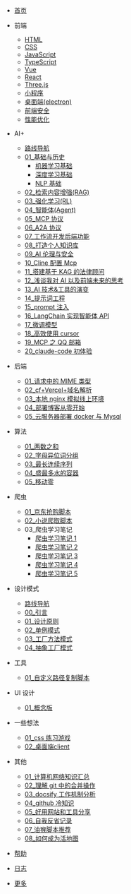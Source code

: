 <!-- docs/_sidebar.md -->

- [首页](/)

- 前端

  - [HTML](/前端/html/01_HTML5新增内容.md)
  - [CSS](/前端/css/01_弹性盒子超宽现象.md)
  - [JavaScript](/前端/js/01_数据类型.md)
  - [TypeScript](/前端/typeScript/01_学而思源.md)
  - [Vue](/前端/vue/01_test.md)
  - [React](/前端/react/01_学而思源.md)
  - [Three.js](/前端/threejs/01_Introduction.md)
  - [小程序](/前端/minProgram/01_Introduction.md)
  - [桌面端(electron)](/前端/electron/01_介绍.md)
  - [前端安全](/前端/safety/01_URL编码.md)
  - [性能优化](/前端/capability/01_视频加载优化专题.md)

- AI+

  - [路线导航](/AI/index.md)
  - [01\_基础与历史](/AI/01_基础与历史.md)
    - [机器学习基础](/AI/01a_机器学习基础.md)
    - [深度学习基础](/AI/01b_深度学习基础.md)
    - [NLP 基础](/AI/01c_NLP基础.md)
  - [02\_检索内容增强(RAG)](</AI/02_检索内容增强(RAG).md>)
  - [03\_强化学习(RL)](</AI/03_强化学习(RL).md>)
  - [04\_智能体(Agent)](</AI/04_智能体(Agent).md>)
  - [05_MCP 协议](/AI/05_MCP协议.md)
  - [06_A2A 协议](/AI/06_A2A协议.md)
  - [07\_工作流开发后端功能](/AI/07_工作流开发后端功能.md)
  - [08\_打造个人知识库](/AI/08_打造个人知识库.md)
  - [09_AI 伦理与安全](/AI/09_AI伦理与安全.md)
  - [10_Cline 配置 Mcp](/AI/10_Cline配置Mcp.md)
  - [11\_搭建基于 KAG 的法律顾问](/AI/11_搭建基于KAG的法律顾问.md)
  - [12\_浅谈我对 AI 以及前端未来的思考](/AI/12_浅谈我对AI以及前端未来的思考.md)
  - [13_AI 技术&工具的演变](/AI/13_AI技术&工具的演变.md)
  - [14\_提示词工程](/AI/14_提示词工程.md)
  - [15_prompt 注入](/AI/15_prompt注入.md)
  - [16_LangChain 实现智能体 API](/AI/16_LangChain实现智能体API.md)
  - [17\_微调模型](/AI/17_微调模型.md)
  - [18\_高效使用 cursor](/AI/18_高效使用cursor.md)
  - [19_MCP 之 QQ 邮箱](/AI/19_MCP之QQ邮箱.md)
  - [20_claude-code 初体验](/AI/20_claude-code初体验.md)

- 后端

  - [01\_请求中的 MIME 类型](/后端/01_请求中的MIME类型.md)
  - [02_cf+Vercel+域名解析](/后端/02_将Vercel挂载到Cloudflare.md)
  - [03\_本地 nginx 模拟线上环境](/后端/03_本地nginx模拟线上环境.md)
  - [04\_部署博客从零开始](/后端/04_部署博客从零开始.md)
  - [05\_云服务器部署 docker 与 Mysql](/后端/05_云服务器部署docker与Mysql.md)

- 算法

  - [01\_两数之和](/算法/01_两数之和.md)
  - [02\_字母异位词分组](/算法/02_字母异位词分组.md)
  - [03\_最长连续序列](/算法/03_最长连续序列.md)
  - [04\_盛最多水的容器](/算法/04_盛最多水的容器.md)
  - [05\_移动零](/算法/05_移动零.md)

- 爬虫

  - [01\_京东抢购脚本](/爬虫/01_京东抢购脚本.md)
  - [02\_小说爬取脚本](/爬虫/02_小说爬取脚本.md)
  - 03\_爬虫学习笔记
    - [爬虫学习笔记 1](</爬虫/python-爬虫学习笔记(一).md>)
    - [爬虫学习笔记 2](</爬虫/python-爬虫学习笔记(二).md>)
    - [爬虫学习笔记 3](</爬虫/python-爬虫学习笔记(三).md>)
    - [爬虫学习笔记 4](</爬虫/python-爬虫学习笔记(四).md>)
    - [爬虫学习笔记 5](</爬虫/python-爬虫学习笔记(五).md>)

- 设计模式

  - [路线导航](/设计模式/index.md)
  - [00\_引言](/设计模式/00_引言.md)
  - [01\_设计原则](/设计模式/01_设计原则.md)
  - [02\_单例模式](/设计模式/02_单例模式.md)
  - [03\_工厂方法模式](/设计模式/03_工厂方法模式.md)
  - [04\_抽象工厂模式](/设计模式/04_抽象工厂模式.md)

- 工具

  - [01\_自定义路径复制脚本](/工具/01_自定义路径复制脚本.md)

- UI 设计

  - [01\_概念版](/UI设计/01_概念版.md)

- 一些想法

  - [01_css 练习游戏](/一些想法/01_css练习游戏.md)
  - [02_桌面端client](/一些想法/02_桌面端client.md)

- 其他

  - [01\_计算机网络知识汇总](/其他/01_计算机网络知识汇总.md)
  - [02\_理解 git 中的合并操作](/其他/02_理解git中的合并操作.md)
  - [03_docsify 工作机制分析](/其他/03_docsify工作机制分析.md)
  - [04_github 冷知识](/其他/04_github冷知识.md)
  - [05\_好用网站和工具分享](/其他/05_好用网站和工具分享.md)
  - [06\_自我反省记录](/其他/06_自我反省记录.md)
  - [07\_油猴脚本推荐](/其他/07_油猴脚本推荐.md)
  - [08\_如何成为活地图](/其他/08_如何成为活地图.md)

- [帮助](guide.md "帮助文档")
- [日志](log.md "日志文档")
- [更多](projects.html "关于我")
